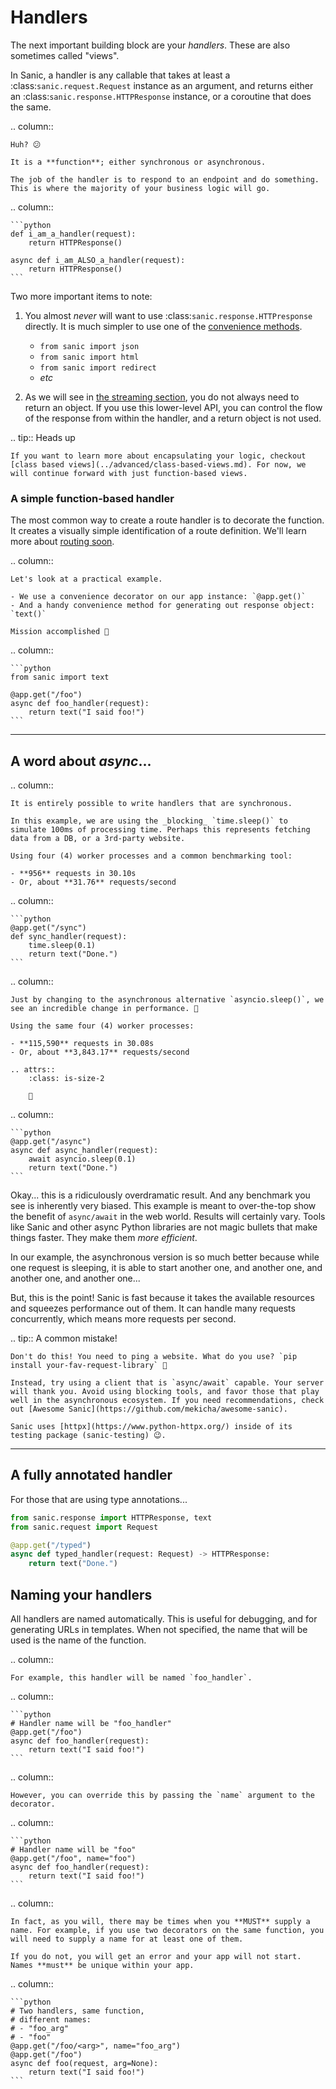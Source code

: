 # Handlers

The next important building block are your _handlers_. These are also sometimes called "views".

In Sanic, a handler is any callable that takes at least a :class:`sanic.request.Request` instance as an argument, and returns either an :class:`sanic.response.HTTPResponse` instance, or a coroutine that does the same.

.. column::

```
Huh? 😕

It is a **function**; either synchronous or asynchronous.

The job of the handler is to respond to an endpoint and do something. This is where the majority of your business logic will go.
```

.. column::

````
```python
def i_am_a_handler(request):
    return HTTPResponse()

async def i_am_ALSO_a_handler(request):
    return HTTPResponse()
```
````

Two more important items to note:

1. You almost _never_ will want to use :class:`sanic.response.HTTPresponse` directly. It is much simpler to use one of the [convenience methods](./response#methods).

   - `from sanic import json`
   - `from sanic import html`
   - `from sanic import redirect`
   - _etc_
2. As we will see in [the streaming section](../advanced/streaming#response-streaming), you do not always need to return an object. If you use this lower-level API, you can control the flow of the response from within the handler, and a return object is not used.

.. tip:: Heads up

```
If you want to learn more about encapsulating your logic, checkout [class based views](../advanced/class-based-views.md). For now, we will continue forward with just function-based views.
```

### A simple function-based handler

The most common way to create a route handler is to decorate the function. It creates a visually simple identification of a route definition. We'll learn more about [routing soon](./routing.md).

.. column::

```
Let's look at a practical example.

- We use a convenience decorator on our app instance: `@app.get()`
- And a handy convenience method for generating out response object: `text()`

Mission accomplished 💪
```

.. column::

````
```python
from sanic import text

@app.get("/foo")
async def foo_handler(request):
    return text("I said foo!")
```
````

---

## A word about _async_...

.. column::

```
It is entirely possible to write handlers that are synchronous.

In this example, we are using the _blocking_ `time.sleep()` to simulate 100ms of processing time. Perhaps this represents fetching data from a DB, or a 3rd-party website.

Using four (4) worker processes and a common benchmarking tool:

- **956** requests in 30.10s
- Or, about **31.76** requests/second
```

.. column::

````
```python
@app.get("/sync")
def sync_handler(request):
    time.sleep(0.1)
    return text("Done.")
```
````

.. column::

```
Just by changing to the asynchronous alternative `asyncio.sleep()`, we see an incredible change in performance. 🚀

Using the same four (4) worker processes:

- **115,590** requests in 30.08s
- Or, about **3,843.17** requests/second

.. attrs::
    :class: is-size-2

    🤯
```

.. column::

````
```python
@app.get("/async")
async def async_handler(request):
    await asyncio.sleep(0.1)
    return text("Done.")
```
````

Okay... this is a ridiculously overdramatic result. And any benchmark you see is inherently very biased. This example is meant to over-the-top show the benefit of `async/await` in the web world. Results will certainly vary. Tools like Sanic and other async Python libraries are not magic bullets that make things faster. They make them _more efficient_.

In our example, the asynchronous version is so much better because while one request is sleeping, it is able to start another one, and another one, and another one, and another one...

But, this is the point! Sanic is fast because it takes the available resources and squeezes performance out of them. It can handle many requests concurrently, which means more requests per second.

.. tip:: A common mistake!

```
Don't do this! You need to ping a website. What do you use? `pip install your-fav-request-library` 🙈

Instead, try using a client that is `async/await` capable. Your server will thank you. Avoid using blocking tools, and favor those that play well in the asynchronous ecosystem. If you need recommendations, check out [Awesome Sanic](https://github.com/mekicha/awesome-sanic).

Sanic uses [httpx](https://www.python-httpx.org/) inside of its testing package (sanic-testing) 😉.
```

---

## A fully annotated handler

For those that are using type annotations...

```python
from sanic.response import HTTPResponse, text
from sanic.request import Request

@app.get("/typed")
async def typed_handler(request: Request) -> HTTPResponse:
    return text("Done.")
```

## Naming your handlers

All handlers are named automatically. This is useful for debugging, and for generating URLs in templates. When not specified, the name that will be used is the name of the function.

.. column::

```
For example, this handler will be named `foo_handler`.
```

.. column::

````
```python
# Handler name will be "foo_handler"
@app.get("/foo")
async def foo_handler(request):
    return text("I said foo!")
```
````

.. column::

```
However, you can override this by passing the `name` argument to the decorator.
```

.. column::

````
```python
# Handler name will be "foo"
@app.get("/foo", name="foo")
async def foo_handler(request):
    return text("I said foo!")
```
````

.. column::

```
In fact, as you will, there may be times when you **MUST** supply a name. For example, if you use two decorators on the same function, you will need to supply a name for at least one of them.

If you do not, you will get an error and your app will not start. Names **must** be unique within your app.
```

.. column::

````
```python
# Two handlers, same function,
# different names:
# - "foo_arg"
# - "foo"
@app.get("/foo/<arg>", name="foo_arg")
@app.get("/foo")
async def foo(request, arg=None):
    return text("I said foo!")
```
````
